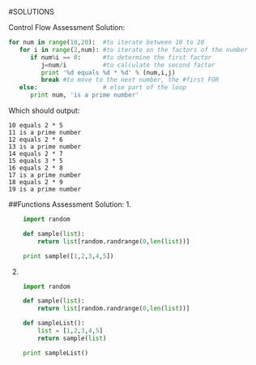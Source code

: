 #SOLUTIONS






Control Flow Assessment Solution:

```python
for num in range(10,20):  #to iterate between 10 to 20
   for i in range(2,num): #to iterate on the factors of the number
      if num%i == 0:      #to determine the first factor
         j=num/i          #to calculate the second factor
         print '%d equals %d * %d' % (num,i,j)
         break #to move to the next number, the #first FOR
   else:                  # else part of the loop
      print num, 'is a prime number'
```

Which should output:
```
10 equals 2 * 5
11 is a prime number
12 equals 2 * 6
13 is a prime number
14 equals 2 * 7
15 equals 3 * 5
16 equals 2 * 8
17 is a prime number
18 equals 2 * 9
19 is a prime number
```

##Functions Assessment Solution:
1.
``` python
	import random

	def sample(list):
		return list[random.randrange(0,len(list))]

	print sample([1,2,3,4,5])
```
2.
```python
	import random

	def sample(list):
		return list[random.randrange(0,len(list))]

	def sampleList():
		list = [1,2,3,4,5]
		return sample(list)

	print sampleList()
```